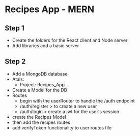 # Recipes App - MERN

## Step 1

- Create the folders for the React client and Node server
- Add libraries and a basic server 

## Step 2

- Add a MongoDB database
- Atals:
    - Project: Recipes_App 
- Create a Model for the DB
- Routes
    - begin with the userRouter to handle the /auth endpoint
    - /auth/register > to create a new user
    - /auth/login > create a jwt for the user's session
- create the Recipes Model
- then add the recipes routes
- add verifyToken functionality to user routes file


